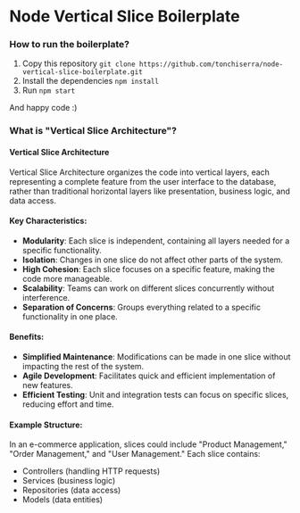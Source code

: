 # Node Vertical Slice Boilerplate

### How to run the boilerplate?
1. Copy this repository ```git clone https://github.com/tonchiserra/node-vertical-slice-boilerplate.git```
2. Install the dependencies ```npm install```
3. Run ```npm start```

And happy code :)

### What is "Vertical Slice Architecture"?
#### Vertical Slice Architecture
Vertical Slice Architecture organizes the code into vertical layers, each representing a complete feature from the user interface to the database, rather than traditional horizontal layers like presentation, business logic, and data access.

#### Key Characteristics:
- **Modularity**: Each slice is independent, containing all layers needed for a specific functionality.
- **Isolation**: Changes in one slice do not affect other parts of the system.
- **High Cohesion**: Each slice focuses on a specific feature, making the code more manageable.
- **Scalability**: Teams can work on different slices concurrently without interference.
- **Separation of Concerns**: Groups everything related to a specific functionality in one place.

#### Benefits:
- **Simplified Maintenance**: Modifications can be made in one slice without impacting the rest of the system.
- **Agile Development**: Facilitates quick and efficient implementation of new features.
- **Efficient Testing**: Unit and integration tests can focus on specific slices, reducing effort and time.

#### Example Structure:
In an e-commerce application, slices could include "Product Management," "Order Management," and "User Management." Each slice contains:
- Controllers (handling HTTP requests)
- Services (business logic)
- Repositories (data access)
- Models (data entities)